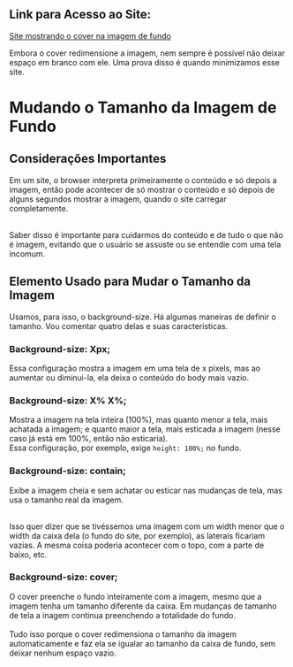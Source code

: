 ## Link para Acesso ao Site:

[Site mostrando o cover na imagem de fundo](https://andersonr-o.github.io/Html-Css/Tamanho-da-Imagem-de-Fundo/fundo05.html)

Embora o cover redimensione a imagem, nem sempre é possível não deixar espaço em branco com ele. Uma prova disso é quando minimizamos esse site.

# Mudando o Tamanho da Imagem de Fundo

## Considerações Importantes

Em um site, o browser interpreta primeiramente o conteúdo e só depois a imagem, então pode acontecer de só mostrar o conteúdo e só depois de alguns segundos mostrar a imagem, quando o site carregar completamente.<br><br>

Saber disso é importante para cuidarmos do conteúdo e de tudo o que não é imagem, evitando que o usuário se assuste ou se entendie com uma tela incomum.

## Elemento Usado para Mudar o Tamanho da Imagem

Usamos, para isso, o background-size. Há algumas maneiras de definir o tamanho. Vou comentar quatro delas e suas características.

### Background-size: Xpx;

Essa configuração mostra a imagem em uma tela de x pixels, mas ao aumentar ou diminui-la, ela deixa o conteúdo do body mais vazio.

### Background-size: X% X%;

Mostra a imagem na tela inteira (100%), mas quanto menor a tela, mais achatada a imagem; e quanto maior a tela, mais esticada a imagem (nesse caso já está em 100%, então não esticaria).<br>
Essa configuração, por exemplo, exige ```height: 100%;``` no fundo.

### Background-size: contain;

Exibe a imagem cheia e sem achatar ou esticar nas mudanças de tela, mas usa o tamanho real da imagem.<br><br>

Isso quer dizer que se tivéssemos uma imagem com um width menor que o width da caixa dela (o fundo do site, por exemplo), as laterais ficariam vazias. A mesma coisa poderia acontecer com o topo, com a parte de baixo, etc.

### Background-size: cover;

O cover preenche o fundo inteiramente com a imagem, mesmo que a imagem tenha um tamanho diferente da caixa. Em mudanças de tamanho de tela a inagem continua preenchendo a totalidade do fundo.<br><br>
Tudo isso porque o cover redimensiona o tamanho da imagem automaticamente e faz ela se igualar ao tamanho da caixa de fundo, sem deixar nenhum espaço vazio.<br><br>

